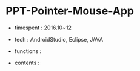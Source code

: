 # PPT-Pointer-Mouse-App


- timespent : 2016.10~12

- tech : AndroidStudio, Eclipse, JAVA

- functions :

- contents :
